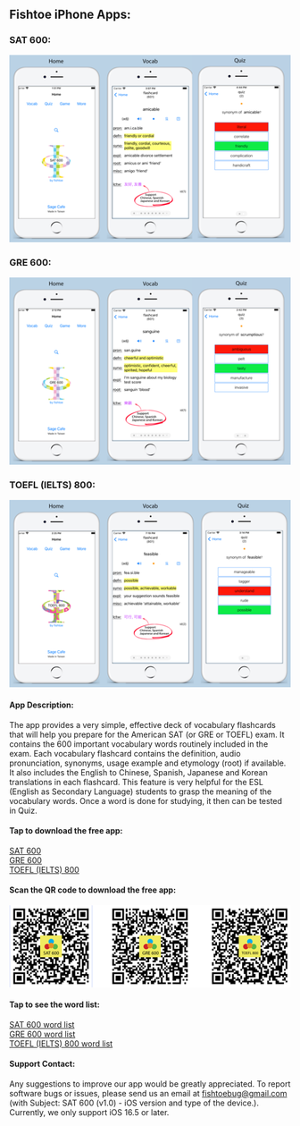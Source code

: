 ## Fishtoe iPhone Apps:

### SAT 600:
![SAT_URL_Image](/SAT_5.5_URL_image-518x345.png)

### GRE 600:
![GRE_URL_Image](/GRE_5.5_URL_image-518x345.png)

### TOEFL (IELTS) 800:
![TOEFL_URL_Image](/TOEFL_5.5_URL_image-518x345.png)


#### App Description:
The app provides a very simple, effective deck of vocabulary flashcards that will help you prepare for the American SAT (or GRE or TOEFL) exam. It contains the 600 important vocabulary words routinely included in the exam.  Each vocabulary flashcard contains the definition, audio pronunciation, synonyms, usage example and etymology (root) if available.  It also includes the English to Chinese, Spanish, Japanese and Korean translations in each flashcard.  This feature is very helpful for the ESL (English as Secondary Language) students to grasp the meaning of the vocabulary words.  Once a word is done for studying, it then can be tested in Quiz.

#### Tap to download the free app:
[SAT 600](https://apps.apple.com/tw/app/fishtoe-sat/id1642123199?l=en-GB)       
[GRE 600](https://apps.apple.com/tw/app/fishtoe-gre/id6443974879?l=en-GB)       
[TOEFL (IELTS) 800](https://apps.apple.com/tw/app/fishtoe-toefl/id6449369741?l=en-GB)       

#### Scan the QR code to download the free app:
![ ](/SAT_GRE_TOEFL-QRcode-550x160.png)     
     

#### Tap to see the word list:              
[SAT 600 word list](https://github.com/fishtoeG/fishtoe/wiki/SAT_words_600)      
[GRE 600 word list](https://github.com/fishtoeG/fishtoe/wiki/GRE_words_600)      
[TOEFL (IELTS) 800 word list](https://github.com/fishtoeG/fishtoe/wiki/TOEFL_words_800)

#### Support Contact:
Any suggestions to improve our app would be greatly appreciated.  To report software bugs or issues, please send us an email at fishtoebug@gmail.com (with Subject: SAT 600 (v1.0) - iOS version and type of the device.).  Currently, we only support iOS 16.5 or later.
